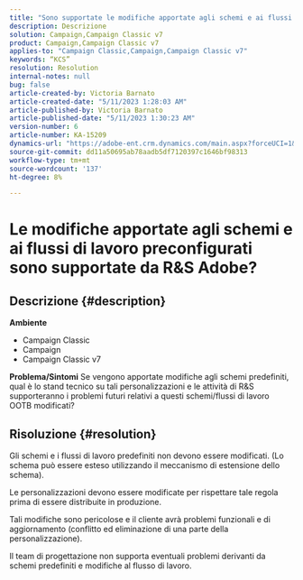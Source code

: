 ```yaml
---
title: "Sono supportate le modifiche apportate agli schemi e ai flussi di lavoro preconfigurati da Adobe R&S?"
description: Descrizione
solution: Campaign,Campaign Classic v7
product: Campaign,Campaign Classic v7
applies-to: "Campaign Classic,Campaign,Campaign Classic v7"
keywords: “KCS”
resolution: Resolution
internal-notes: null
bug: false
article-created-by: Victoria Barnato
article-created-date: "5/11/2023 1:28:03 AM"
article-published-by: Victoria Barnato
article-published-date: "5/11/2023 1:30:23 AM"
version-number: 6
article-number: KA-15209
dynamics-url: "https://adobe-ent.crm.dynamics.com/main.aspx?forceUCI=1&pagetype=entityrecord&etn=knowledgearticle&id=c32f470c-9bef-ed11-8849-6045bd006268"
source-git-commit: dd11a50695ab78aadb5df7120397c1646bf98313
workflow-type: tm+mt
source-wordcount: '137'
ht-degree: 8%

---
```


# Le modifiche apportate agli schemi e ai flussi di lavoro preconfigurati sono supportate da R&amp;S Adobe?

## Descrizione {#description}

<b>Ambiente</b>
- Campaign Classic
- Campaign
- Campaign Classic v7

<b>Problema/Sintomi</b>
Se vengono apportate modifiche agli schemi predefiniti, qual è lo stand tecnico su tali personalizzazioni e le attività di R&amp;S supporteranno i problemi futuri relativi a questi schemi/flussi di lavoro OOTB modificati?


## Risoluzione {#resolution}


Gli schemi e i flussi di lavoro predefiniti non devono essere modificati. (Lo schema può essere esteso utilizzando il meccanismo di estensione dello schema).

Le personalizzazioni devono essere modificate per rispettare tale regola prima di essere distribuite in produzione.

Tali modifiche sono pericolose e il cliente avrà problemi funzionali e di aggiornamento (conflitto ed eliminazione di una parte della personalizzazione).

Il team di progettazione non supporta eventuali problemi derivanti da schemi predefiniti e modifiche al flusso di lavoro.
